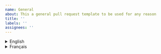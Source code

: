 ```yaml
---
name: General
about: This a general pull request template to be used for any reason
title: ''
labels: ''
assignees: ''
---
```


<details>
  <summary>English</summary>

## What does this pull request do?
<!--
Describe in detail what your pull request does, why it does that, etc. Pull
requests without an adequate description will not be reviewed until one is
added.
Please also keep this description up-to-date with any discussion that takes
place so that reviewers can understand your intent. This is especially
important if they didn't participate in the discussion.
Make sure to remove this comment when you are done.
-->

## General checklist

- [ ] [Documentation](README.md) created/updated
- [ ] Changelog entry added, if necessary

## Related issues
<!-- list issues that are being closed or worked on with this pull request (i.e. #[issue number])-->

</details>

<details>
  <summary>Français</summary>

## Que fait cette demande de retrait?
<!--
Décrivez en détail ce que fait votre demande de retrait, pourquoi elle le fait, etc.
Les demandes sans description adéquate ne seront pas examinées tant que vous n'em aurez
pas une d'ajouter.
Veuillez également garder cette description à jour avec toute discussion qui a lieu afin
que les examinateurs puissent comprendre votre intention. Ceci est particulièrement
important s'ils n'ont pas participé à la discussion.
Assurez-vous de supprimer ce commentaire lorsque vous avez terminé.
-->

## Liste de contrôle générale
- [] [Documentation] (README.md) créé / mis à jour
- [] Entrée du journal des modifications ajoutée, si nécessaire

## Problèmes liés
<!-- listez les problèmes qui sont fermés ou traités avec cette demande de retrait (c.-à-d. #[numéro de problème]) -->

</details>